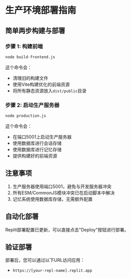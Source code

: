 # 生产环境部署指南

## 简单两步构建与部署

### 步骤 1: 构建前端

```bash
node build-frontend.js
```

这个命令会：
- 清理旧的构建文件
- 使用Vite构建优化的前端资源
- 将所有静态资源放入`dist/public`目录

### 步骤 2: 启动生产服务器

```bash
node production.js
```

这个命令会：
- 在端口5001上启动生产服务器
- 使用数据库进行会话存储
- 使用数据库进行记忆存储
- 提供构建好的前端资源

## 注意事项

1. 生产服务器使用端口5001，避免与开发服务器冲突
2. 所有ESM/CommonJS模块冲突已在启动脚本中解决
3. 记忆系统使用数据库存储，无需额外配置

## 自动化部署

Replit部署配置已更新，可以直接点击"Deploy"按钮进行部署。

## 验证部署

部署后，您可以通过以下URL访问应用：
- `https://[your-repl-name].replit.app`